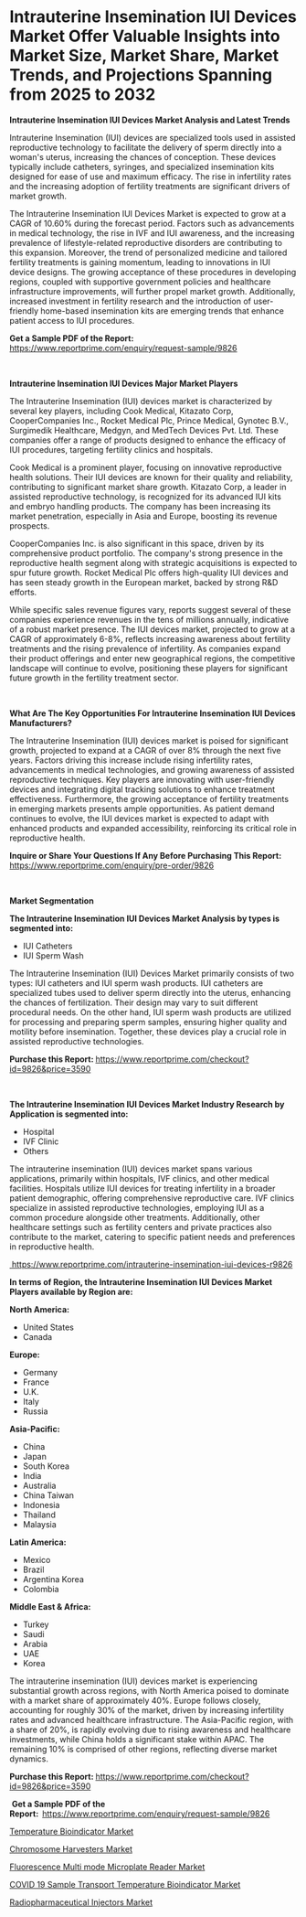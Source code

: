 <p><h1>Intrauterine Insemination IUI Devices Market Offer Valuable Insights into Market Size, Market Share, Market Trends, and Projections Spanning from 2025 to 2032</h1></p><p><strong>Intrauterine Insemination IUI Devices Market Analysis and Latest Trends</strong></p>
<p><p>Intrauterine Insemination (IUI) devices are specialized tools used in assisted reproductive technology to facilitate the delivery of sperm directly into a woman's uterus, increasing the chances of conception. These devices typically include catheters, syringes, and specialized insemination kits designed for ease of use and maximum efficacy. The rise in infertility rates and the increasing adoption of fertility treatments are significant drivers of market growth.</p><p>The Intrauterine Insemination IUI Devices Market is expected to grow at a CAGR of 10.60% during the forecast period. Factors such as advancements in medical technology, the rise in IVF and IUI awareness, and the increasing prevalence of lifestyle-related reproductive disorders are contributing to this expansion. Moreover, the trend of personalized medicine and tailored fertility treatments is gaining momentum, leading to innovations in IUI device designs. The growing acceptance of these procedures in developing regions, coupled with supportive government policies and healthcare infrastructure improvements, will further propel market growth. Additionally, increased investment in fertility research and the introduction of user-friendly home-based insemination kits are emerging trends that enhance patient access to IUI procedures.</p></p>
<p><strong>Get a Sample PDF of the Report:&nbsp;</strong> <a href="https://www.reportprime.com/enquiry/request-sample/9826?utm_campaign=102&utm_medium=2&utm_source=Github&utm_content=ia&utm_term=20032025&utm_id=intrauterine-insemination-iui-devices">https://www.reportprime.com/enquiry/request-sample/9826</a></p>
<p>&nbsp;</p>
<p><strong>Intrauterine Insemination IUI Devices Major Market Players</strong></p>
<p><p>The Intrauterine Insemination (IUI) devices market is characterized by several key players, including Cook Medical, Kitazato Corp, CooperCompanies Inc., Rocket Medical Plc, Prince Medical, Gynotec B.V., Surgimedik Healthcare, Medgyn, and MedTech Devices Pvt. Ltd. These companies offer a range of products designed to enhance the efficacy of IUI procedures, targeting fertility clinics and hospitals.</p><p>Cook Medical is a prominent player, focusing on innovative reproductive health solutions. Their IUI devices are known for their quality and reliability, contributing to significant market share growth. Kitazato Corp, a leader in assisted reproductive technology, is recognized for its advanced IUI kits and embryo handling products. The company has been increasing its market penetration, especially in Asia and Europe, boosting its revenue prospects.</p><p>CooperCompanies Inc. is also significant in this space, driven by its comprehensive product portfolio. The company's strong presence in the reproductive health segment along with strategic acquisitions is expected to spur future growth. Rocket Medical Plc offers high-quality IUI devices and has seen steady growth in the European market, backed by strong R&D efforts.</p><p>While specific sales revenue figures vary, reports suggest several of these companies experience revenues in the tens of millions annually, indicative of a robust market presence. The IUI devices market, projected to grow at a CAGR of approximately 6-8%, reflects increasing awareness about fertility treatments and the rising prevalence of infertility. As companies expand their product offerings and enter new geographical regions, the competitive landscape will continue to evolve, positioning these players for significant future growth in the fertility treatment sector.</p></p>
<p>&nbsp;</p>
<p><strong>What Are The Key Opportunities For Intrauterine Insemination IUI Devices Manufacturers?</strong></p>
<p><p>The Intrauterine Insemination (IUI) devices market is poised for significant growth, projected to expand at a CAGR of over 8% through the next five years. Factors driving this increase include rising infertility rates, advancements in medical technologies, and growing awareness of assisted reproductive techniques. Key players are innovating with user-friendly devices and integrating digital tracking solutions to enhance treatment effectiveness. Furthermore, the growing acceptance of fertility treatments in emerging markets presents ample opportunities. As patient demand continues to evolve, the IUI devices market is expected to adapt with enhanced products and expanded accessibility, reinforcing its critical role in reproductive health.</p></p>
<p><strong>Inquire or Share Your Questions If Any Before Purchasing This Report:</strong> <a href="https://www.reportprime.com/enquiry/pre-order/9826?utm_campaign=102&utm_medium=2&utm_source=Github&utm_content=ia&utm_term=20032025&utm_id=intrauterine-insemination-iui-devices">https://www.reportprime.com/enquiry/pre-order/9826</a></p>
<p>&nbsp;</p>
<p><strong>Market Segmentation</strong></p>
<p><strong>The Intrauterine Insemination IUI Devices Market Analysis by types is segmented into:</strong></p>
<p><ul><li>IUI Catheters</li><li>IUI Sperm Wash</li></ul></p>
<p><p>The Intrauterine Insemination (IUI) Devices Market primarily consists of two types: IUI catheters and IUI sperm wash products. IUI catheters are specialized tubes used to deliver sperm directly into the uterus, enhancing the chances of fertilization. Their design may vary to suit different procedural needs. On the other hand, IUI sperm wash products are utilized for processing and preparing sperm samples, ensuring higher quality and motility before insemination. Together, these devices play a crucial role in assisted reproductive technologies.</p></p>
<p><strong>Purchase this Report:&nbsp;</strong><a href="https://www.reportprime.com/checkout?id=9826&price=3590&utm_campaign=102&utm_medium=2&utm_source=Github&utm_content=ia&utm_term=20032025&utm_id=intrauterine-insemination-iui-devices">https://www.reportprime.com/checkout?id=9826&price=3590</a></p>
<p>&nbsp;</p>
<p><strong>The Intrauterine Insemination IUI Devices Market Industry Research by Application is segmented into:</strong></p>
<p><ul><li>Hospital</li><li>IVF Clinic</li><li>Others</li></ul></p>
<p><p>The intrauterine insemination (IUI) devices market spans various applications, primarily within hospitals, IVF clinics, and other medical facilities. Hospitals utilize IUI devices for treating infertility in a broader patient demographic, offering comprehensive reproductive care. IVF clinics specialize in assisted reproductive technologies, employing IUI as a common procedure alongside other treatments. Additionally, other healthcare settings such as fertility centers and private practices also contribute to the market, catering to specific patient needs and preferences in reproductive health.</p></p>
<p><a href="https://www.reportprime.com/intrauterine-insemination-iui-devices-r9826?utm_campaign=102&utm_medium=2&utm_source=Github&utm_content=ia&utm_term=20032025&utm_id=intrauterine-insemination-iui-devices">&nbsp;https://www.reportprime.com/intrauterine-insemination-iui-devices-r9826</a></p>
<p><strong>In terms of Region, the Intrauterine Insemination IUI Devices Market Players available by Region are:</strong></p>
<p>
    <p> <strong> North America: </strong>
        <ul>
            <li>United States</li>
            <li>Canada</li>
        </ul>
        </p> 
    <p> <strong> Europe: </strong>
        <ul>
            <li>Germany</li>
            <li>France</li>
            <li>U.K.</li>
            <li>Italy</li>
            <li>Russia</li>
        </ul>
        </p> 
    <p> <strong> Asia-Pacific: </strong>
        <ul>
            <li>China</li>
            <li>Japan</li>
            <li>South Korea</li>
            <li>India</li>
            <li>Australia</li>
            <li>China Taiwan</li>
            <li>Indonesia</li>
            <li>Thailand</li>
            <li>Malaysia</li>
        </ul>
        </p> 
    <p> <strong> Latin America: </strong>
        <ul>
            <li>Mexico</li>
            <li>Brazil</li>
            <li>Argentina Korea</li>
            <li>Colombia</li>
        </ul>
        </p> 
    <p> <strong> Middle East & Africa: </strong>
        <ul>
            <li>Turkey</li>
            <li>Saudi</li>
            <li>Arabia</li>
            <li>UAE</li>
            <li>Korea</li>
        </ul>
    </p>
    </p>
<p><p>The intrauterine insemination (IUI) devices market is experiencing substantial growth across regions, with North America poised to dominate with a market share of approximately 40%. Europe follows closely, accounting for roughly 30% of the market, driven by increasing infertility rates and advanced healthcare infrastructure. The Asia-Pacific region, with a share of 20%, is rapidly evolving due to rising awareness and healthcare investments, while China holds a significant stake within APAC. The remaining 10% is comprised of other regions, reflecting diverse market dynamics. </p></p>
<p><strong>Purchase this Report: </strong><a href="https://www.reportprime.com/checkout?id=9826&price=3590&utm_campaign=102&utm_medium=2&utm_source=Github&utm_content=ia&utm_term=20032025&utm_id=intrauterine-insemination-iui-devices">https://www.reportprime.com/checkout?id=9826&price=3590</a></p>
<p>&nbsp;<strong>Get a Sample PDF of the Report:&nbsp;&nbsp;</strong><a href="https://www.reportprime.com/enquiry/request-sample/9826?utm_campaign=102&utm_medium=2&utm_source=Github&utm_content=ia&utm_term=20032025&utm_id=intrauterine-insemination-iui-devices">https://www.reportprime.com/enquiry/request-sample/9826</a></p>
<p><strong></strong></p>
<p><p><a href="https://github.com/daleogrando/Market-Research-Report-List-1/blob/main/temperature-bioindicator-market.md?utm_campaign=102&utm_medium=2&utm_source=Github&utm_content=ia&utm_term=20032025&utm_id=intrauterine-insemination-iui-devices">Temperature Bioindicator Market</a></p><p><a href="https://github.com/dayaanapis5/Market-Research-Report-List-1/blob/main/chromosome-harvesters-market.md?utm_campaign=102&utm_medium=2&utm_source=Github&utm_content=ia&utm_term=20032025&utm_id=intrauterine-insemination-iui-devices">Chromosome Harvesters Market</a></p><p><a href="https://github.com/gasikcalbos8/Market-Research-Report-List-1/blob/main/fluorescence-multi-mode-microplate-reader-market.md?utm_campaign=102&utm_medium=2&utm_source=Github&utm_content=ia&utm_term=20032025&utm_id=intrauterine-insemination-iui-devices">Fluorescence Multi mode Microplate Reader Market</a></p><p><a href="https://github.com/vaduzunny/Market-Research-Report-List-1/blob/main/covid-19-sample-transport-temperature-bioindicator-market.md?utm_campaign=102&utm_medium=2&utm_source=Github&utm_content=ia&utm_term=20032025&utm_id=intrauterine-insemination-iui-devices">COVID 19 Sample Transport Temperature Bioindicator Market</a></p><p><a href="https://github.com/ubavicachida/Market-Research-Report-List-1/blob/main/radiopharmaceutical-injectors-market.md?utm_campaign=102&utm_medium=2&utm_source=Github&utm_content=ia&utm_term=20032025&utm_id=intrauterine-insemination-iui-devices">Radiopharmaceutical Injectors Market</a></p></p>